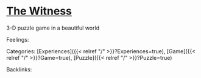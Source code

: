 # [The Witness](https://store.steampowered.com/app/210970/The_Witness/)

3-D puzzle game in a beautiful world

Feelings: 



Categories: [Experiences]({{< relref "/" >}}?Experiences=true),
[Game]({{< relref "/" >}}?Game=true),
[Puzzle]({{< relref "/" >}}?Puzzle=true)

Backlinks: 